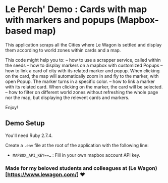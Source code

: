 # Le Perch' Demo : Cards with map with markers and popups (Mapbox-based map)

This application scraps all the Cities where Le Wagon is settled and display them according to world zones within cards and a map.

This code might help you to:
– how to use a scrapper service, called within the seeds
– how to display markers on a mapbox with customized Popups
– how to link a card of city with its related marker and popup. When clicking on the card, the map will automatically zoom in and fly to the marker, with open Popup. The marker turns in a specific color.
– how to link a marker with its related card. When clicking on the marker, the card will be selected.
– how to filter on different world zones without refreshing the whole page nor the map, but displaying the relevent cards and markers.

Enjoy!


## Demo Setup

You'll need Ruby 2.7.4.

Create a `.env` file at the root of the application with the following line:

- `MAPBOX_API_KEY==…` : Fill in your own mapbox account API key.


### Made for my beloved students and colleagues at (Le Wagon)[https://www.lewagon.com/] ❤️
